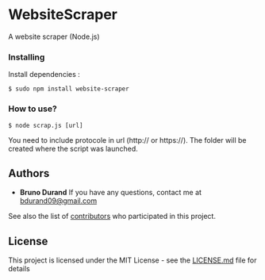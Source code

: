 # WebsiteScraper
A website scraper (Node.js)

### Installing
Install dependencies :
```
$ sudo npm install website-scraper
```

### How to use?
```
$ node scrap.js [url]
```
You need to include protocole in url (http:// or https://).
The folder will be created where the script was launched.

## Authors

* **Bruno Durand**
If you have any questions, contact me at bdurand09@gmail.com

See also the list of [contributors](https://github.com/your/project/contributors) who participated in this project.

## License

This project is licensed under the MIT License - see the [LICENSE.md](LICENSE.md) file for details
